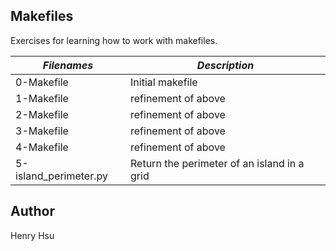 ## Makefiles

Exercises for learning how to work with makefiles.

|          *Filenames*         |                     *Description*                                       |
|------------------------------|-------------------------------------------------------------------------|
| 0-Makefile                   | Initial makefile                                                        |
| 1-Makefile                   | refinement of above                                                     |
| 2-Makefile                   | refinement of above                                                     |
| 3-Makefile                   | refinement of above                                                     |
| 4-Makefile                   | refinement of above                                                     |
| 5-island_perimeter.py        | Return the perimeter of an island in a grid                             |


## Author
Henry Hsu
